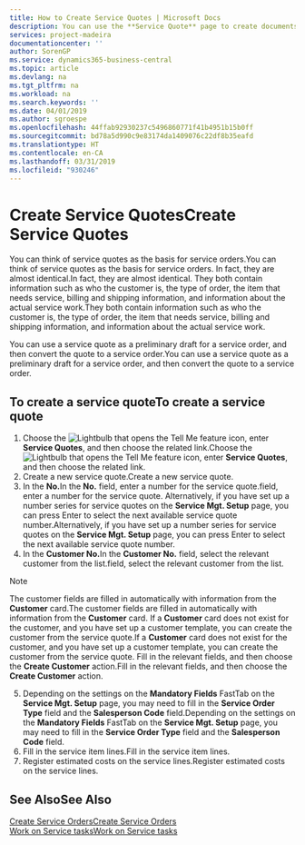 ```yaml
---
title: How to Create Service Quotes | Microsoft Docs
description: You can use the **Service Quote** page to create documents where you enter information about a service, such as repairs and maintenance, on service items by customer request. You can use a service quote as a preliminary draft for a service order, and then convert the quote to a service order.
services: project-madeira
documentationcenter: ''
author: SorenGP
ms.service: dynamics365-business-central
ms.topic: article
ms.devlang: na
ms.tgt_pltfrm: na
ms.workload: na
ms.search.keywords: ''
ms.date: 04/01/2019
ms.author: sgroespe
ms.openlocfilehash: 44ffab92930237c5496860771f41b4951b15b0ff
ms.sourcegitcommit: bd78a5d990c9e83174da1409076c22df8b35eafd
ms.translationtype: HT
ms.contentlocale: en-CA
ms.lasthandoff: 03/31/2019
ms.locfileid: "930246"
---
```

# <a name="create-service-quotes"></a><span data-ttu-id="d6cc2-104">Create Service Quotes</span><span class="sxs-lookup"><span data-stu-id="d6cc2-104">Create Service Quotes</span></span>
<span data-ttu-id="d6cc2-105">You can think of service quotes as the basis for service orders.</span><span class="sxs-lookup"><span data-stu-id="d6cc2-105">You can think of service quotes as the basis for service orders.</span></span> <span data-ttu-id="d6cc2-106">In fact, they are almost identical.</span><span class="sxs-lookup"><span data-stu-id="d6cc2-106">In fact, they are almost identical.</span></span> <span data-ttu-id="d6cc2-107">They both contain information such as who the customer is, the type of order, the item that needs service, billing and shipping information, and information about the actual service work.</span><span class="sxs-lookup"><span data-stu-id="d6cc2-107">They both contain information such as who the customer is, the type of order, the item that needs service, billing and shipping information, and information about the actual service work.</span></span>
 
<span data-ttu-id="d6cc2-108">You can use a service quote as a preliminary draft for a service order, and then convert the quote to a service order.</span><span class="sxs-lookup"><span data-stu-id="d6cc2-108">You can use a service quote as a preliminary draft for a service order, and then convert the quote to a service order.</span></span>  
  
## <a name="to-create-a-service-quote"></a><span data-ttu-id="d6cc2-109">To create a service quote</span><span class="sxs-lookup"><span data-stu-id="d6cc2-109">To create a service quote</span></span>  
1. <span data-ttu-id="d6cc2-110">Choose the ![Lightbulb that opens the Tell Me feature](media/ui-search/search_small.png "Tell me what you want to do") icon, enter **Service Quotes**, and then choose the related link.</span><span class="sxs-lookup"><span data-stu-id="d6cc2-110">Choose the ![Lightbulb that opens the Tell Me feature](media/ui-search/search_small.png "Tell me what you want to do") icon, enter **Service Quotes**, and then choose the related link.</span></span>  
2. <span data-ttu-id="d6cc2-111">Create a new service quote.</span><span class="sxs-lookup"><span data-stu-id="d6cc2-111">Create a new service quote.</span></span>  
3. <span data-ttu-id="d6cc2-112">In the **No.**</span><span class="sxs-lookup"><span data-stu-id="d6cc2-112">In the **No.**</span></span> <span data-ttu-id="d6cc2-113">field, enter a number for the service quote.</span><span class="sxs-lookup"><span data-stu-id="d6cc2-113">field, enter a number for the service quote.</span></span> <span data-ttu-id="d6cc2-114">Alternatively, if you have set up a number series for service quotes on the **Service Mgt. Setup** page, you can press Enter to select the next available service quote number.</span><span class="sxs-lookup"><span data-stu-id="d6cc2-114">Alternatively, if you have set up a number series for service quotes on the **Service Mgt. Setup** page, you can press Enter to select the next available service quote number.</span></span>  
4. <span data-ttu-id="d6cc2-115">In the **Customer No.**</span><span class="sxs-lookup"><span data-stu-id="d6cc2-115">In the **Customer No.**</span></span>  <span data-ttu-id="d6cc2-116">field, select the relevant customer from the list.</span><span class="sxs-lookup"><span data-stu-id="d6cc2-116">field, select the relevant customer from the list.</span></span>  

  > [!Note]  
  >  <span data-ttu-id="d6cc2-117">The customer fields are filled in automatically with information from the **Customer** card.</span><span class="sxs-lookup"><span data-stu-id="d6cc2-117">The customer fields are filled in automatically with information from the **Customer** card.</span></span> <span data-ttu-id="d6cc2-118">If a **Customer** card does not exist for the customer, and you have set up a customer template, you can create the customer from the service quote.</span><span class="sxs-lookup"><span data-stu-id="d6cc2-118">If a **Customer** card does not exist for the customer, and you have set up a customer template, you can create the customer from the service quote.</span></span> <span data-ttu-id="d6cc2-119">Fill in the relevant fields, and then choose the **Create Customer** action.</span><span class="sxs-lookup"><span data-stu-id="d6cc2-119">Fill in the relevant fields, and then choose the **Create Customer** action.</span></span>  
  
5. <span data-ttu-id="d6cc2-120">Depending on the settings on the **Mandatory Fields** FastTab on the **Service Mgt. Setup** page, you may need to fill in the **Service Order Type** field and the **Salesperson Code** field.</span><span class="sxs-lookup"><span data-stu-id="d6cc2-120">Depending on the settings on the **Mandatory Fields** FastTab on the **Service Mgt. Setup** page, you may need to fill in the **Service Order Type** field and the **Salesperson Code** field.</span></span>  
6. <span data-ttu-id="d6cc2-121">Fill in the service item lines.</span><span class="sxs-lookup"><span data-stu-id="d6cc2-121">Fill in the service item lines.</span></span>  
7. <span data-ttu-id="d6cc2-122">Register estimated costs on the service lines.</span><span class="sxs-lookup"><span data-stu-id="d6cc2-122">Register estimated costs on the service lines.</span></span>  
  
## <a name="see-also"></a><span data-ttu-id="d6cc2-123">See Also</span><span class="sxs-lookup"><span data-stu-id="d6cc2-123">See Also</span></span>  
[<span data-ttu-id="d6cc2-124">Create Service Orders</span><span class="sxs-lookup"><span data-stu-id="d6cc2-124">Create Service Orders</span></span>](service-how-to-create-service-orders.md)  
[<span data-ttu-id="d6cc2-125">Work on Service tasks</span><span class="sxs-lookup"><span data-stu-id="d6cc2-125">Work on Service tasks</span></span>](service-how-to-work-on-service-tasks.md)  

 
